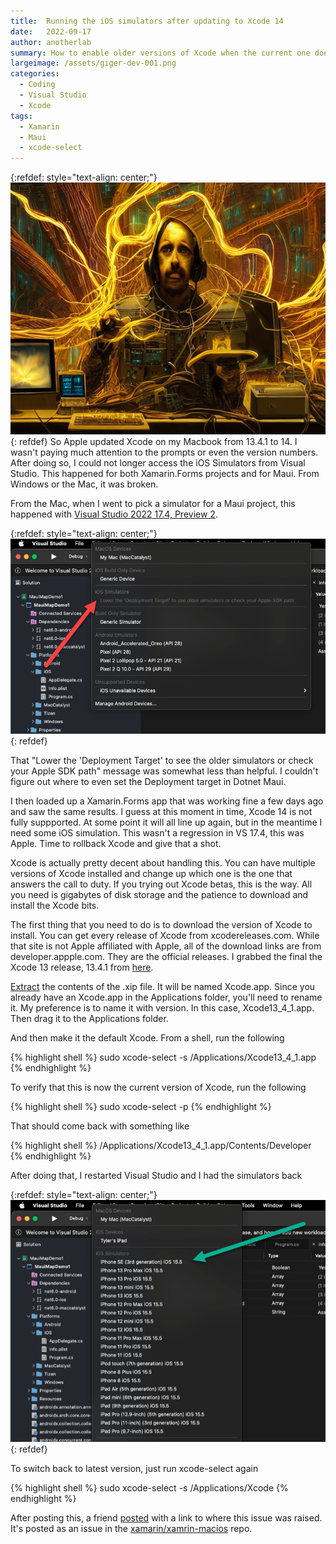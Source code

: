 ```yaml
---
title:  Running the iOS simulators after updating to Xcode 14
date:   2022-09-17
author: anotherlab
summary: How to enable older versions of Xcode when the current one doesn't with Xamarin or Maui
largeimage: /assets/giger-dev-001.png
categories: 
  - Coding
  - Visual Studio
  - Xcode
tags: 
  - Xamarin
  - Maui
  - xcode-select  
---
```

{:refdef: style="text-align: center;"}
![Deployment Target](/assets/giger-dev-001.png)
{: refdef}
So Apple updated Xcode on my Macbook from 13.4.1 to 14. I wasn't paying much attention to the prompts or even the version numbers. After doing so, I could not longer access the iOS Simulators from Visual Studio. This happened for both Xamarin.Forms projects and for Maui. From Windows or the Mac, it was broken. 

From the Mac, when I went to pick a simulator for a Maui project, this happened with [Visual Studio 2022 17.4, Preview 2](https://learn.microsoft.com/en-us/visualstudio/releases/2022/mac-release-notes-preview#17.4.0-pre.2?WT.mc_id=DT-MVP-5000200).

{:refdef: style="text-align: center;"}
![Lower the 'Deployment Target'?](/assets/no_sim_edit.png)
{: refdef}

That "Lower the 'Deployment Target' to see the older simulators or check your Apple SDK path" message was somewhat less than helpful. I couldn't figure out where to even set the Deployment target in Dotnet Maui. 

I then loaded up a Xamarin.Forms app that was working fine a few days ago and saw the same results. I guess at this moment in time, Xcode 14 is not fully suppported. At some point it will all line up again, but in the meantime I need some iOS simulation. This wasn't a regression in VS 17.4, this was Apple. Time to rollback Xcode and give that a shot.

Xcode is actually pretty decent about handling this. You can have multiple versions of Xcode installed and change up which one is the one that answers the call to duty. If you trying out Xcode betas, this is the way. All you need is gigabytes of disk storage and the patience to download and install the Xcode bits.

The first thing that you need to do is to download the version of Xcode to install. You can get every release of Xcode from xcodereleases.com. While that site is not Apple affiliated with Apple, all of the download links are from developer.appple.com. They are the official releases. I grabbed the final the Xcode 13 release, 13.4.1 from [here](https://developer.apple.com/services-account/download?path=/Developer_Tools/Xcode_13.4.1/Xcode_13.4.1.xip).

[Extract](https://osxdaily.com/2018/11/02/open-extract-xip-file-mac/#:~:text=Assuming%20you%20haven't%20associated,the%20Finder%20of%20Mac%20OS.) the contents of the .xip file. It will be named Xcode.app. Since you already have an Xcode.app in the Applications folder, you'll need to rename it. My preference is to name it with version. In this case, Xcode13_4_1.app. Then drag it to the Applications folder.

And then make it the default Xcode. From a shell, run the following

{% highlight shell %}
sudo xcode-select -s /Applications/Xcode13_4_1.app
{% endhighlight %}

To verify that this is now the current version of Xcode, run the following

{% highlight shell %}
sudo xcode-select -p
{% endhighlight %}

That should come back with something like

{% highlight shell %}
/Applications/Xcode13_4_1.app/Contents/Developer
{% endhighlight %}

After doing that, I restarted Visual Studio and I had the simulators back

{:refdef: style="text-align: center;"}
![Thar be simulators'?](/assets/yes_sim_edit.png)
{: refdef}


To switch back to latest version, just run xcode-select again

{% highlight shell %}
sudo xcode-select -s /Applications/Xcode
{% endhighlight %}


After posting this, a friend [posted](https://twitter.com/BiloganSteve/status/1571477869817204738) with a link to where this issue was raised.  It's posted as an issue in the [xamarin/xamrin-macios](https://github.com/xamarin/xamarin-macios/issues/15954) repo.